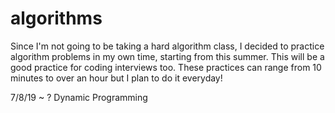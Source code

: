 # algorithms

Since I'm not going to be taking a hard algorithm class, I decided to practice algorithm problems in my own time, starting from this summer. This will be a good practice for coding interviews too. These practices can range from 10 minutes to over an hour but I plan to do it everyday!

7/8/19 ~ ?      Dynamic Programming
